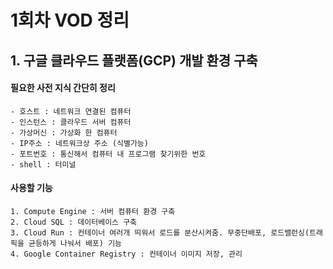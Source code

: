 # 1회차 VOD 정리

## 1. 구글 클라우드 플랫폼(GCP) 개발 환경 구축

  #### 필요한 사전 지식 간단히 정리  
    - 호스트 : 네트워크 연결된 컴퓨터
    - 인스턴스 : 클라우드 서버 컴퓨터
    - 가상머신 : 가상화 한 컴퓨터
    - IP주소 : 네트워크상 주소 (식별가능)
    - 포트번호 : 통신해서 컴퓨터 내 프로그램 찾기위한 번호
    - shell : 터미널
    
  #### 사용할 기능
    1. Compute Engine : 서버 컴퓨터 환경 구축
    2. Cloud SQL : 데이터베이스 구축
    3. Cloud Run : 컨테이너 여러개 띄워서 로드를 분산시켜줌. 무중단배포, 로드밸런싱(트래픽을 균등하게 나눠서 배포) 기능
    4. Google Container Registry : 컨테이너 이미지 저장, 관리
    
